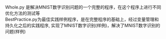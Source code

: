 Whole.py 是解决MNIST数字识别问题的一个完整的程序，在这个程序上进行不同优化方法的测试等<br>
BestPractice.py为最佳实践样例程序，是在完整程序的基础上，经过变量管理和持久化之后的实践程序,  实现了MNIST数字识别(样例)，解决了MNIST数字识别的问题(样例)